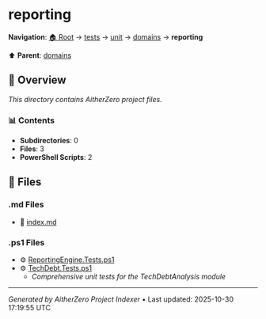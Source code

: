 # reporting

**Navigation**: [🏠 Root](../../../../index.md) → [tests](../../../index.md) → [unit](../../index.md) → [domains](../index.md) → **reporting**

⬆️ **Parent**: [domains](../index.md)

## 📖 Overview

*This directory contains AitherZero project files.*

### 📊 Contents

- **Subdirectories**: 0
- **Files**: 3
- **PowerShell Scripts**: 2

## 📄 Files

### .md Files

- 📝 [index.md](./index.md)

### .ps1 Files

- ⚙️ [ReportingEngine.Tests.ps1](./ReportingEngine.Tests.ps1)
- ⚙️ [TechDebt.Tests.ps1](./TechDebt.Tests.ps1)
  - *Comprehensive unit tests for the TechDebtAnalysis module*

---

*Generated by AitherZero Project Indexer* • Last updated: 2025-10-30 17:19:55 UTC

